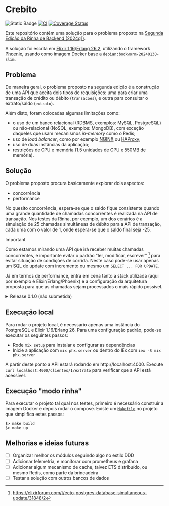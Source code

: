 # Crebito

![Static Badge](https://img.shields.io/badge/rinha_de_backend-2024_q1-yellow)  [![CI](https://github.com/anderkonzen/crebito/actions/workflows/ci.yaml/badge.svg)](https://github.com/anderkonzen/crebito/actions/workflows/ci.yaml)  [![Coverage Status](https://coveralls.io/repos/github/anderkonzen/crebito/badge.svg?branch=main)](https://coveralls.io/github/anderkonzen/crebito?branch=main)

Este repositório contém uma solução para o problema proposto na [Segunda Edição da Rinha de Backend (2024q1)](https://github.com/zanfranceschi/rinha-de-backend-2024-q1).

A solução foi escrita em [Elixir 1.16](https://elixir-lang.org/)/[Erlang 26.2](https://www.erlang.org/), utilizando o framework [Phoenix](https://www.phoenixframework.org/), usando como imagem Docker base a `debian:bookworm-20240130-slim`.

## Problema

De maneira geral, o problema proposto na segunda edição é a construção de uma API que aceita dois tipos de requisições: uma para criar uma transação de crédito ou débito (`transacoes`), e outra para consultar o extrato/saldo (`extrato`).

Além disto, foram colocadas algumas limitações como:
* o uso de um banco relacional (RDBMS, exemplos: MySQL, PostgreSQL) ou não-relacional (NoSQL, exemplos: MongoDB), com exceção daqueles que usam mecanismos _in-memory_ como o Redis;
* uso de _load balancer_, como por exemplo [NGINX](https://www.nginx.com/) ou [HAProxy](https://www.haproxy.org/);
* uso de duas instâncias da aplicação;
* restrições de CPU e memória (1.5 unidades de CPU e 550MB de memória).

## Solução

O problema proposto procura basicamente explorar dois aspectos:
* concorrência
* performance

No quesito concorrência, espera-se que o saldo fique consistente quando uma grande quantidade de chamadas concorrentes é realizada na API de transação.
Nos testes da Rinha, por exemplo, um dos cenários é a simulação de 25 chamadas simultâneas de débito para a API de transação, cada uma com o valor de 1, onde espera-se que o saldo final seja -25.

> [!IMPORTANT]
> Como estamos mirando uma API que irá receber muitas chamadas concorrentes, é importante evitar o padrão "ler, modificar, escrever" [^1] para evitar situação de condições de corrida. Neste caso pode-se usar apenas um SQL de update com incremento ou mesmo um `SELECT ... FOR UPDATE`.

Já em termos de performance, entra em cena tanto a stack utilizada (aqui por exemplo é Elixir/Erlang/Phoenix) e a configuração da arquitetura proposta para que as chamadas sejam processados o mais rápido possível.

<details>

<summary>Release 0.1.0 (não submetida)</summary>
<br />

Na primeira implementação, utilizei a configuração de arquitetura proposta sem alterar os parâmetros de CPU ou memória. Também utilizei a configuração proposta do NGINX.

Aqui me preocupei mais em fazer o setup do projeto com o intuito de apenas passar nos [testes da Rinha](https://github.com/zanfranceschi/rinha-de-backend-2024-q1?tab=readme-ov-file#ferramenta-de-teste). Como fazia um tempo que eu não criava um projeto Phoenix do zero, gastei um tempo fazendo a configuração do projeto em si, e também do [CI](https://github.com/anderkonzen/crebito/actions/workflows/ci.yaml) (com checks de análise estática, auditoria de dependências e testes) e publicação da imagem no DockerHub.



Na primeira rodada de testes percebi que a parte de concorrência não tinha ficado legal (eu tinha tentando usar apenas changesets e Multi), e acabei optando por fazer um update com incremento, e também garantir que o saldo não ficasse além do limite com uma constraint check na tabela.

</details>

## Execução local

Para rodar o projeto local, é necessário apenas uma instância do PostgreSQL e Elixir 1.16/Erlang 26. Para uma configuração padrão, pode-se executar os seguintes passos:

* Rode `mix setup` para instalar e configurar as dependências
* Inicie a aplicação com `mix phx.server` ou dentro do IEx com `iex -S mix phx.server`

A partir deste ponto a API estará rodando em http://localhost:4000. Execute `curl localhost:4000/clientes/1/extrato` para verificar que a API está acessível.

## Execução "modo rinha"

Para executar o projeto tal qual nos testes, primeiro é necessário construir a imagem Docker e depois rodar o compose. Existe um [`Makefile`](https://github.com/anderkonzen/crebito/blob/main/Makefile) no projeto que simplifica estes passos:

```shell
$> make build
$> make up
```

## Melhorias e ideias futuras

- [ ] Organizar melhor os módulos seguindo algo no estilo DDD
- [ ] Adicionar telemetria, e monitorar com prometheus e grafana
- [ ] Adicionar algum mecanismo de cache, talvez ETS distribuído, ou mesmo Redis, como parte da brincadeira
- [ ] Testar a solução com outros bancos de dados

[^1]: https://elixirforum.com/t/ecto-postgres-database-simultaneous-update/31848/2
